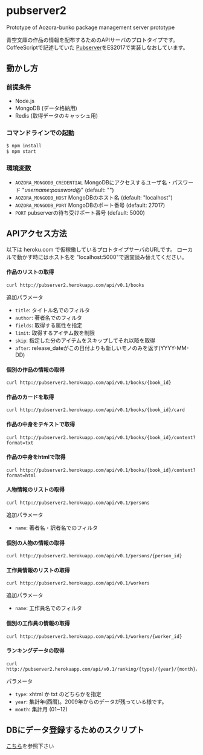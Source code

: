 # pubserver2
Prototype of Aozora-bunko package management server prototype

青空文庫の作品の情報を配布するためのAPIサーバのプロトタイプです。CoffeeScriptで記述していた [Pubserver](https://github.com/aozorahack/pubserver)をES2017で実装しなおしています。

## 動かし方

### 前提条件
* Node.js
* MongoDB (データ格納用)
* Redis (取得データのキャッシュ用)

### コマンドラインでの起動
```sh
$ npm install
$ npm start
```

### 環境変数

* `AOZORA_MONGODB_CREDENTIAL` MongoDBにアクセスするユーザ名・パスワード "*username*:*password*@" (default: "")
* `AOZORA_MONGODB_HOST` MongoDBのホスト名 (default: "localhost")
* `AOZORA_MONGODB_PORT` MongoDBのポート番号 (default: 27017)
* `PORT` pubserverの待ち受けポート番号 (default: 5000)


## APIアクセス方法

以下は heroku.com で仮稼働しているプロトタイプサーバのURLです。
ローカルで動かす時にはホスト名を "localhost:5000"で適宜読み替えてください。

#### 作品のリストの取得
```
curl http://pubserver2.herokuapp.com/api/v0.1/books
```

追加パラメータ

 - `title`: タイトル名でのフィルタ
 - `author`: 著者名でのフィルタ
 - `fields`: 取得する属性を指定
 - `limit`: 取得するアイテム数を制限
 - `skip`: 指定した分のアイテムをスキップしてそれ以降を取得
 - `after`: release_dateがこの日付よりも新しいモノのみを返す(YYYY-MM-DD)

#### 個別の作品の情報の取得
```
curl http://pubserver2.herokuapp.com/api/v0.1/books/{book_id}
```

#### 作品のカードを取得
```
curl http://pubserver2.herokuapp.com/api/v0.1/books/{book_id}/card
```

#### 作品の中身をテキストで取得
```
curl http://pubserver2.herokuapp.com/api/v0.1/books/{book_id}/content?format=txt
```

#### 作品の中身をhtmlで取得
```
curl http://pubserver2.herokuapp.com/api/v0.1/books/{book_id}/content?format=html
```

#### 人物情報のリストの取得
```
curl http://pubserver2.herokuapp.com/api/v0.1/persons
```

追加パラメータ

 - `name`: 著者名・訳者名でのフィルタ


#### 個別の人物の情報の取得
```
curl http://pubserver2.herokuapp.com/api/v0.1/persons/{person_id}
```

#### 工作員情報のリストの取得
```
curl http://pubserver2.herokuapp.com/api/v0.1/workers
```

追加パラメータ
 - `name`: 工作員名でのフィルタ

#### 個別の工作員の情報の取得
```
curl http://pubserver2.herokuapp.com/api/v0.1/workers/{worker_id}
```

#### ランキングデータの取得
```
curl http://pubserver2.herokuapp.com/api/v0.1/ranking/{type}/{year}/{month}/
```

パラメータ

 - `type`: xhtml か txt のどちらかを指定
 - `year`: 集計年(西暦)。2009年からのデータが残っている様です。
 - `month`: 集計月 (01~12)

## DBにデータ登録するためのスクリプト

[こちら](https://github.com/aozorahack/db_importer)を参照下さい